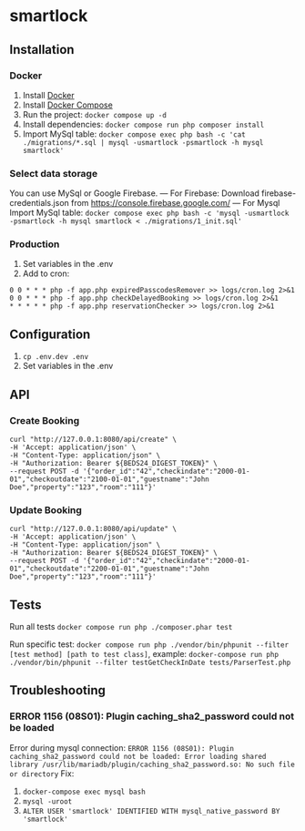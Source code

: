 # smartlock #

## Installation ##

### Docker ###
1. Install [Docker](https://docs.docker.com/engine/installation/linux/ubuntu/)
2. Install [Docker Compose](https://docs.docker.com/compose/install/)
3. Run the project: `docker compose up -d`
4. Install dependencies: `docker compose run php composer install`
5. Import MySql table: `docker compose exec php bash -c 'cat ./migrations/*.sql | mysql -usmartlock -psmartlock -h mysql smartlock'`

### Select data storage ###
You can use MySql or Google Firebase.
— For Firebase: Download firebase-credentials.json from https://console.firebase.google.com/
— For Mysql Import MySql table: `docker compose exec php bash -c 'mysql -usmartlock -psmartlock -h mysql smartlock < ./migrations/1_init.sql'`

### Production ###
1. Set variables in the .env
2. Add to cron:

```
0 0 * * * php -f app.php expiredPasscodesRemover >> logs/cron.log 2>&1
0 0 * * * php -f app.php checkDelayedBooking >> logs/cron.log 2>&1
* * * * * php -f app.php reservationChecker >> logs/cron.log 2>&1
```

## Configuration ##
1. `cp .env.dev .env`
2. Set variables in the .env

## API

### Create Booking
```shell
curl "http://127.0.0.1:8080/api/create" \
-H 'Accept: application/json' \
-H "Content-Type: application/json" \
-H "Authorization: Bearer ${BEDS24_DIGEST_TOKEN}" \
--request POST -d '{"order_id":"42","checkindate":"2000-01-01","checkoutdate":"2100-01-01","guestname":"John Doe","property":"123","room":"111"}'
```

### Update Booking
```shell
curl "http://127.0.0.1:8080/api/update" \
-H 'Accept: application/json' \
-H "Content-Type: application/json" \
-H "Authorization: Bearer ${BEDS24_DIGEST_TOKEN}" \
--request POST -d '{"order_id":"42","checkindate":"2000-01-01","checkoutdate":"2200-01-01","guestname":"John Doe","property":"123","room":"111"}'
```

## Tests ##
Run all tests `docker compose run php ./composer.phar test`

Run specific test:  `docker compose run php ./vendor/bin/phpunit --filter [test method] [path to test class]`, example: `docker-compose run php ./vendor/bin/phpunit --filter testGetCheckInDate tests/ParserTest.php`

## Troubleshooting ##

### ERROR 1156 (08S01): Plugin caching_sha2_password could not be loaded ###
Error during mysql connection: `ERROR 1156 (08S01): Plugin caching_sha2_password could not be loaded: Error loading shared library /usr/lib/mariadb/plugin/caching_sha2_password.so: No such file or directory`
Fix:
1. `docker-compose exec mysql bash`
2. `mysql -uroot`
3. `ALTER USER 'smartlock' IDENTIFIED WITH mysql_native_password BY 'smartlock'`
